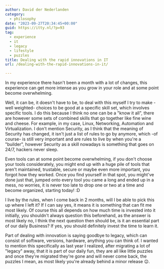 ```yaml
---
author: David der Nederlanden
category:
  - philosophy
date: "2023-09-27T20:34:45+00:00"
guid: https://itty.nl/?p=93
tag:
  - experience
  - it
  - legacy
  - lifestyle
  - puzzles
title: Dealing with the rapid innovations in IT
url: /dealing-with-the-rapid-innovations-in-it/

---
```

In my experience there hasn't been a month with a lot of changes, this experience can get more intense as you grow in your role and at some point become overwhelming.

Well, it can be, it doesn't have to be, to deal with this myself I try to make -well weighted- choices to be good at a specific skill set, which involves specific tools. I do this because I think no one can be a "know it all", there are however some sets of combined skills that go together like fine wine and cheese. For example, in my case, Linux, Networking, Automation and Virtualization. I don't mention Security, as I think that the meaning of Security has changed, it isn't just a list of rules to go by anymore, which -of course- is still very important and are rules to live by when you're a "builder", however Security as a skill nowadays is something that goes on 24/7, hackers never sleep.

Even tools can at some point become overwhelming, if you don't choose your tools considerately, you might end up with a huge pile of tools that aren't maintained, trustable, secure or maybe even more important, you forgot how they worked. Once you find yourself in that spot, you might've done just that, jumped onto every tool you came a long and ended up in a mess, no worries, it is never too late to drop one or two at a time and become organized, starting today! :D

I live by the rules, when I come back in 2 months, will I be able to pick this up where I left it? If I can say yes, it means it is something that can fit me most likely. Of course this all depends on how much time is invested into it initially, you shouldn't always question this beforehand, as the answer is most likely no, I think the next question then should be, is it an essential part of our daily Business? If yes, you should definitely invest the time to learn it.

Part of dealing with innovation is saying goodbye to legacy, which can consist of software, versions, hardware, anything you can think of. I wanted to mention this specifically as last year I realized, after migrating a lot of "legacy" away, that it is part of our daily fun, they are all like little puzzles and once they're migrated they're gone and will never come back, the puzzles I mean, as most likely you're already behind a minor release 😉.
